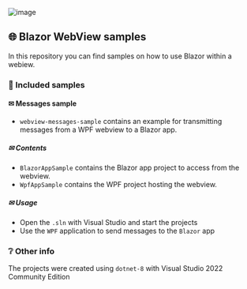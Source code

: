 ![image](https://github.com/nich2408/BlazorWebViewSamples/assets/98348348/1498fe3c-c8b4-4ec6-a2f2-fdc066eefd4d)


## 🌐 Blazor WebView samples
In this repository you can find samples on how to use Blazor within a webiew.

### 📁 Included samples
#### ✉ Messages sample
- `webview-messages-sample` contains an example for transmitting messages from a WPF webview to a Blazor app.
##### ✉ Contents
- `BlazorAppSample` contains the Blazor app project to access from the webview.
- `WpfAppSample` contains the WPF project hosting the webview.

##### ✉ Usage
- Open the `.sln` with Visual Studio and start the projects
- Use the `WPF` application to send messages to the `Blazor` app

### ❔ Other info
The projects were created using `dotnet-8` with Visual Studio 2022 Community Edition
